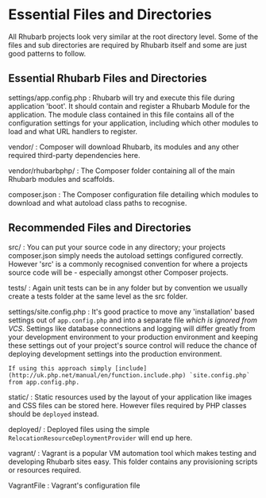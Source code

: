 Essential Files and Directories
===============================

All Rhubarb projects look very similar at the root directory level. Some of the files and sub directories are
required by Rhubarb itself and some are just good patterns to follow.

## Essential Rhubarb Files and Directories

settings/app.config.php
:   Rhubarb will try and execute this file during application 'boot'. It should contain and register a
    Rhubarb Module for the application. The module class contained in this file contains all of the
    configuration settings for your application, including which other modules to load and what
    URL handlers to register.

vendor/
:   Composer will download Rhubarb, its modules and any other required third-party dependencies here.

vendor/rhubarbphp/
:   The Composer folder containing all of the main Rhubarb modules and scaffolds.

composer.json
:   The Composer configuration file detailing which modules to download and what autoload class paths to
    recognise.

## Recommended Files and Directories

src/
:   You can put your source code in any directory; your projects composer.json simply needs the autoload settings
    configured correctly. However 'src' is a commonly recognised convention for where a projects source code
    will be - especially amongst other Composer projects.

tests/
:   Again unit tests can be in any folder but by convention we usually create a tests folder at the same level as
    the src folder.

settings/site.config.php
:   It's good practice to move any 'installation' based settings out of `app.config.php` and into a separate
    file *which is ignored from VCS*. Settings like database connections and logging will differ greatly from
    your development environment to your production environment and keeping these settings out of your project's
    source control will reduce the chance of deploying development settings into the production environment.

    If using this approach simply [include](http://uk.php.net/manual/en/function.include.php) `site.config.php`
    from app.config.php.

static/
:   Static resources used by the layout of your application like images and CSS files can be stored here.
    However files required by PHP classes should be `deployed` instead.

deployed/
:   Deployed files using the simple `RelocationResourceDeploymentProvider` will end up here.

vagrant/
:   Vagrant is a popular VM automation tool which makes testing and developing Rhubarb sites easy. This folder
    contains any provisioning scripts or resources required.

VagrantFile
:   Vagrant's configuration file